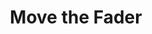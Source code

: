 ---
layout: post
title: Move the Fader
description: Another Hundred Miles playing "Move the Fader" at the 4th annual Battle of the Bands in Amherst, MA on June 6th, 2010.
artists: doug holmes, dan maynard, ryan murphy, john lanou
embed_player:
  type: youtube
  src: HXempEmjFcc
---